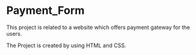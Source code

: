 # Payment_Form
This project is related to a website which offers payment gateway for the users.

The Project is created by using HTML and CSS.
